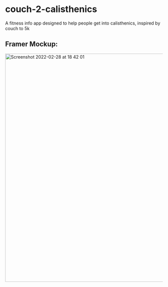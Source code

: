 # couch-2-calisthenics
A fitness info app designed to help people get into calisthenics, inspired by couch to 5k

## Framer Mockup:
<img width="729" alt="Screenshot 2022-02-28 at 18 42 01" src="https://user-images.githubusercontent.com/74667456/156040304-e998be74-0430-4c44-8c2d-0791aa0f2b99.png">
